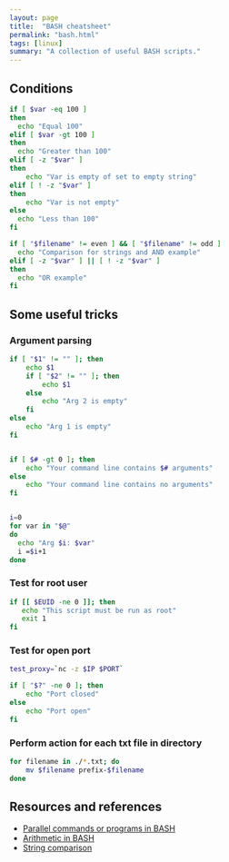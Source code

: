 ```yaml
---
layout: page
title:  "BASH cheatsheet"
permalink: "bash.html"
tags: [linux]
summary: "A collection of useful BASH scripts."
---
```


## Conditions
```bash
if [ $var -eq 100 ]
then
  echo "Equal 100"
elif [ $var -gt 100 ]
then
  echo "Greater than 100"
elif [ -z "$var" ]
then
    echo "Var is empty of set to empty string"
elif [ ! -z "$var" ]
then
    echo "Var is not empty"
else
  echo "Less than 100"
fi

if [ "$filename" != even ] && [ "$filename" != odd ]
  echo "Comparison for strings and AND example"
elif [ -z "$var" ] || [ ! -z "$var" ]
then
  echo "OR example"
fi
```

## Some useful tricks
### Argument parsing
```bash
if [ "$1" != "" ]; then
    echo $1
    if [ "$2" != "" ]; then
        echo $1
    else
        echo "Arg 2 is empty"
    fi
else
    echo "Arg 1 is empty"
fi


if [ $# -gt 0 ]; then
    echo "Your command line contains $# arguments"
else
    echo "Your command line contains no arguments"
fi


i=0
for var in "$@"
do
  echo "Arg $i: $var"
  i =$i+1
done
```

### Test for root user
```bash
if [[ $EUID -ne 0 ]]; then
   echo "This script must be run as root"
   exit 1
fi
```

### Test for open port
```bash
test_proxy=`nc -z $IP $PORT`

if [ "$?" -ne 0 ]; then
    echo "Port closed"
else
    echo "Port open"
fi
```

### Perform action for each txt file in directory
```bash
for filename in ./*.txt; do
    mv $filename prefix-$filename
done
```


## Resources and references
* [Parallel commands or programs in BASH](https://www.cyberciti.biz/faq/how-to-run-command-or-code-in-parallel-in-bash-shell-under-linux-or-unix/)
* [Arithmetic in BASH](https://bash.cyberciti.biz/guide/Perform_arithmetic_operations)
* [String comparison](https://linuxize.com/post/how-to-compare-strings-in-bash/)